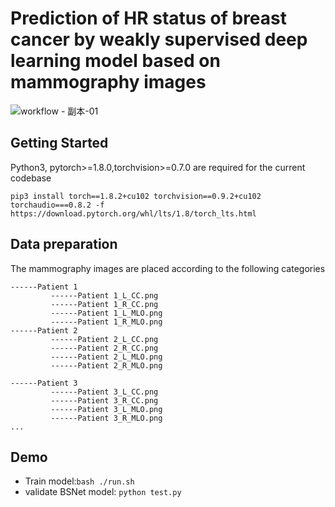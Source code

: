 # Prediction of HR status of breast cancer by weakly supervised deep learning model based on mammography images

![workflow - 副本-01](https://user-images.githubusercontent.com/97509376/236117355-94ecad88-2bfb-4840-891f-dbebae8393df.png)


## Getting Started
Python3, pytorch>=1.8.0,torchvision>=0.7.0 are required for the current codebase
```
pip3 install torch==1.8.2+cu102 torchvision==0.9.2+cu102 torchaudio===0.8.2 -f https://download.pytorch.org/whl/lts/1.8/torch_lts.html
```
## Data preparation

The mammography images are placed according to the following categories
```
------Patient 1
         ------Patient 1_L_CC.png
         ------Patient 1_R_CC.png
         ------Patient 1_L_MLO.png
         ------Patient 1_R_MLO.png
------Patient 2
         ------Patient 2_L_CC.png
         ------Patient 2_R_CC.png
         ------Patient 2_L_MLO.png
         ------Patient 2_R_MLO.png
         
------Patient 3
         ------Patient 3_L_CC.png
         ------Patient 3_R_CC.png
         ------Patient 3_L_MLO.png
         ------Patient 3_R_MLO.png
...         

```

## Demo


* Train model:`bash ./run.sh`
* validate BSNet model:  `python test.py`  


